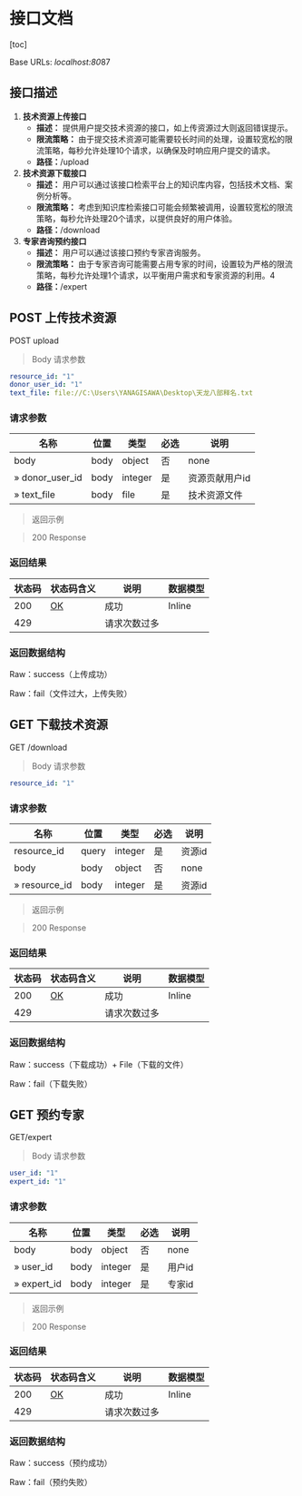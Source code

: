 # 接口文档

[toc]

Base URLs:  *localhost:80*87

## 接口描述

1. **技术资源上传接口**
   - **描述：** 提供用户提交技术资源的接口，如上传资源过大则返回错误提示。
   - **限流策略：** 由于提交技术资源可能需要较长时间的处理，设置较宽松的限流策略，每秒允许处理10个请求，以确保及时响应用户提交的请求。
   - **路径：**/upload
2. **技术资源下载接口**
   - **描述：** 用户可以通过该接口检索平台上的知识库内容，包括技术文档、案例分析等。
   - **限流策略：** 考虑到知识库检索接口可能会频繁被调用，设置较宽松的限流策略，每秒允许处理20个请求，以提供良好的用户体验。
   - **路径：**/download
3. **专家咨询预约接口**
   - **描述：** 用户可以通过该接口预约专家咨询服务。
   - **限流策略：** 由于专家咨询可能需要占用专家的时间，设置较为严格的限流策略，每秒允许处理1个请求，以平衡用户需求和专家资源的利用。4
   - **路径：**/expert

## POST 上传技术资源

POST upload

> Body 请求参数

```yaml
resource_id: "1"
donor_user_id: "1"
text_file: file://C:\Users\YANAGISAWA\Desktop\天龙八部释名.txt
```

### 请求参数

| 名称            | 位置 | 类型    | 必选 | 说明           |
| --------------- | ---- | ------- | ---- | -------------- |
| body            | body | object  | 否   | none           |
| » donor_user_id | body | integer | 是   | 资源贡献用户id |
| » text_file     | body | file    | 是   | 技术资源文件   |

> 返回示例

> 200 Response

### 返回结果

| 状态码 | 状态码含义                                              | 说明         | 数据模型 |
| ------ | ------------------------------------------------------- | ------------ | -------- |
| 200    | [OK](https://tools.ietf.org/html/rfc7231#section-6.3.1) | 成功         | Inline   |
| 429    |                                                         | 请求次数过多 |          |

### 返回数据结构

Raw：success（上传成功）

Raw：fail（文件过大，上传失败）

## GET 下载技术资源

GET /download

> Body 请求参数

```yaml
resource_id: "1"
```

### 请求参数

| 名称          | 位置  | 类型    | 必选 | 说明   |
| ------------- | ----- | ------- | ---- | ------ |
| resource_id   | query | integer | 是   | 资源id |
| body          | body  | object  | 否   | none   |
| » resource_id | body  | integer | 是   | 资源id |

> 返回示例

> 200 Response

### 返回结果

| 状态码 | 状态码含义                                              | 说明         | 数据模型 |
| ------ | ------------------------------------------------------- | ------------ | -------- |
| 200    | [OK](https://tools.ietf.org/html/rfc7231#section-6.3.1) | 成功         | Inline   |
| 429    |                                                         | 请求次数过多 |          |

### 返回数据结构

Raw：success（下载成功）+ File（下载的文件）

Raw：fail（下载失败）

## GET 预约专家

GET/expert

> Body 请求参数

```yaml
user_id: "1"
expert_id: "1"
```

### 请求参数

| 名称        | 位置 | 类型    | 必选 | 说明   |
| ----------- | ---- | ------- | ---- | ------ |
| body        | body | object  | 否   | none   |
| » user_id   | body | integer | 是   | 用户id |
| » expert_id | body | integer | 是   | 专家id |

> 返回示例

> 200 Response

### 返回结果

| 状态码 | 状态码含义                                              | 说明         | 数据模型 |
| ------ | ------------------------------------------------------- | ------------ | -------- |
| 200    | [OK](https://tools.ietf.org/html/rfc7231#section-6.3.1) | 成功         | Inline   |
| 429    |                                                         | 请求次数过多 |          |

### 返回数据结构

Raw：success（预约成功）

Raw：fail（预约失败）